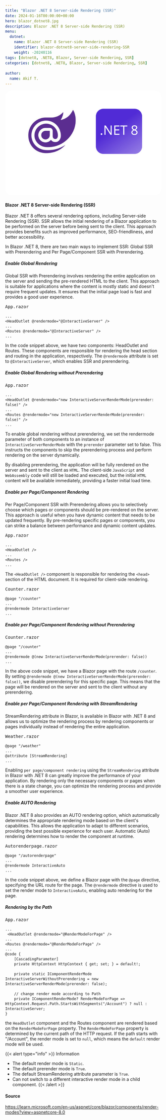 ```yaml
---
title: "Blazor .NET 8 Server-side Rendering (SSR)"
date: 2024-01-16T00:00:00+00:00
hero: blazor_dotnet8.jpg
description: Blazor .NET 8 Server-side Rendering (SSR)
menu:
  dotnet:
    name: Blazor .NET 8 Server-side Rendering (SSR)
    identifier: blazor-dotnet8-server-side-rendering-SSR
    weight: -20240116
tags: [dotnet8, .NET8, Blazor, Server-side Rendering, SSR]
categories: [dotnet8, .NET8, Blazor, Server-side Rendering, SSR]

author:
  name: Akif T.
---
```


<p class="d-flex justify-content-center">
<img src="blazor_dotnet8.jpg" alt="blazor_dotnet8" title="blazor_dotnet8" style="border-radius: 20px;"><br>
<p>

#### **Blazor .NET 8 Server-side Rendering (SSR)**
Blazor .NET 8 offers several rendering options, including Server-side Rendering (SSR). SSR allows the initial rendering of a Blazor application to be performed on the server before being sent to the client. This approach provides benefits such as improved performance, SEO-friendliness, and better accessibility.

In Blazor .NET 8, there are two main ways to implement SSR: Global SSR with Prerendering and Per Page/Component SSR with Prerendering.

##### **Enable Global Rendering**
Global SSR with Prerendering involves rendering the entire application on the server and sending the pre-rendered HTML to the client. This approach is suitable for applications where the content is mostly static and doesn't require frequent updates. It ensures that the initial page load is fast and provides a good user experience.

<kbd>App.razor</kbd>
```
...
<HeadOutlet @rendermode="@InteractiveServer" />
...
<Routes @rendermode="@InteractiveServer" />
...
```
In the code snippet above, we have two components: HeadOutlet and Routes. These components are responsible for rendering the head section and routing in the application, respectively. The ```@rendermode``` attribute is set to ```@InteractiveServer```, which enables SSR and prerendering.

##### **Enable Global Rendering without Prerendering**

<kbd>App.razor</kbd>
```
...
<HeadOutlet @rendermode="new InteractiveServerRenderMode(prerender: false)" />
...
<Routes @rendermode="new InteractiveServerRenderMode(prerender: false)" />
...	
```
To enable global rendering without prerendering, we set the rendermode parameter of both components to an instance of ```InteractiveServerRenderMode``` with the ```prerender``` parameter set to false. This instructs the components to skip the prerendering process and perform rendering on the server dynamically.

By disabling prerendering, the application will be fully rendered on the server and sent to the client as ```HTML```. The client-side ```JavaScript``` and ```WebAssembly``` code will still be loaded and executed, but the initial ```HTML``` content will be available immediately, providing a faster initial load time.

##### **Enable per Page/Component Rendering**
Per Page/Component SSR with Prerendering allows you to selectively choose which pages or components should be pre-rendered on the server. This approach is useful when you have dynamic content that needs to be updated frequently. By pre-rendering specific pages or components, you can strike a balance between performance and dynamic content updates.

<kbd>App.razor</kbd>
```
...
<HeadOutlet />
...
<Routes />
...
```
The ```<HeadOutlet />``` component is responsible for rendering the ```<head>``` section of the HTML document. It is required for client-side rendering.

<kbd>Counter.razor</kbd>
```
@page "/counter"
...
@rendermode InteractiveServer
...
```
	
##### **Enable per Page/Component Rendering without Prerendering**

<kbd>Counter.razor</kbd>
```
@page "/counter"
...
@rendermode @(new InteractiveServerRenderMode(prerender: false))
...
```
In the above code snippet, we have a Blazor page with the route ```/counter```. By setting ```@rendermode @(new InteractiveServerRenderMode(prerender: false))```, we disable prerendering for this specific page. This means that the page will be rendered on the server and sent to the client without any prerendering.

##### **Enable per Page/Component Rendering with StreamRendering**
StreamRendering attribute in Blazor, is available in Blazor with .NET 8 and allows us to optimize the rendering process by rendering components or pages individually instead of rendering the entire application.

<kbd>Weather.razor</kbd>
```
@page "/weather"
...
@attribute [StreamRendering]
...
```
Enabling ```per page/component rendering``` using the ```StreamRendering``` attribute in Blazor with .NET 8 can greatly improve the performance of your application. By rendering only the necessary components or pages when there is a state change, you can optimize the rendering process and provide a smoother user experience.

##### **Enable AUTO Rendering**
Blazor .NET 8 also provides an AUTO rendering option, which automatically determines the appropriate rendering mode based on the client's capabilities. This allows the application to adapt to different scenarios, providing the best possible experience for each user. Automatic (Auto) rendering determines how to render the component at runtime.

<kbd>Autorenderpage.razor</kbd>
```
@page "/autorenderpage"
...
@rendermode InteractiveAuto
...			
```
In the code snippet above, we define a Blazor page with the ```@page``` directive, specifying the URL route for the page. The ```@rendermode``` directive is used to set the render mode to ```InteractiveAuto```, enabling auto rendering for the page.

##### **Rendering by the Path**

<kbd>App.razor</kbd>
```
...
 <HeadOutlet @rendermode="@RenderModeForPage" />
...
<Routes @rendermode="@RenderModeForPage" />
...
@code {
	[CascadingParameter]
	private HttpContext HttpContext { get; set; } = default!;

	private static IComponentRenderMode InteractiveServerWithoutPrerendering = new InteractiveServerRenderMode(prerender: false);

	// change render mode according to Path
	private IComponentRenderMode? RenderModeForPage => HttpContext.Request.Path.StartsWithSegments("/Account") ? null : InteractiveServer;
}
```
the ```HeadOutlet``` component and the Routes component are rendered based on the ```RenderModeForPage``` property. The ```RenderModeForPage``` property is determined by the current path of the HTTP request. If the path starts with "/Account", the render mode is set to ```null```, which means the ```default``` render mode will be used.

{{< alert type="info" >}}
Information
- The default render mode is ```Static```.
- The default prerender mode is ```True```.
- The default StreamRendering attribute parameter is ```True```.
- Can not switch to a different interactive render mode in a child component.
{{< /alert >}}



#### **Source**
https://learn.microsoft.com/en-us/aspnet/core/blazor/components/render-modes?view=aspnetcore-8.0
